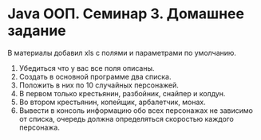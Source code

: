 # Java ООП. Семинар 3. Домашнее задание

В материалы добавил xls с полями и параметрами по умолчанию. 
1. Убедиться что у вас все поля описаны. 
2. Создать в основной программе два списка. 
3. Положить в них по 10 случайных персонажей. 
4. В первом только крестьянин, разбойник, снайпер и колдун. 
5. Во втором крестьянин, копейщик, арбалетчик, монах. 
6. Вывести в консоль информацию обо всех персонажах не зависимо от списка, очередь должна определяться скоростью каждого персонажа.
